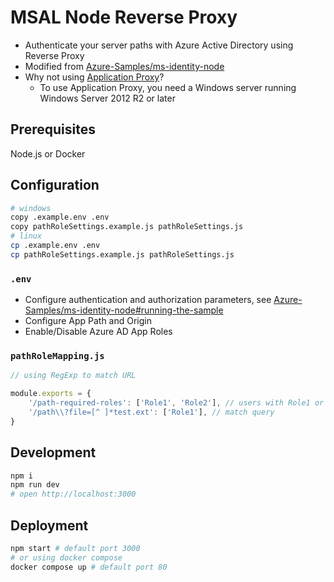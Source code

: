 # MSAL Node Reverse Proxy

- Authenticate your server paths with Azure Active Directory using Reverse Proxy
- Modified from [Azure-Samples/ms-identity-node](https://github.com/Azure-Samples/ms-identity-node)
- Why not using [Application Proxy](https://learn.microsoft.com/en-us/azure/active-directory/app-proxy/)?
  - To use Application Proxy, you need a Windows server running Windows Server 2012 R2 or later

## Prerequisites

Node.js or Docker

## Configuration

```bash
# windows
copy .example.env .env 
copy pathRoleSettings.example.js pathRoleSettings.js 
# linux
cp .example.env .env 
cp pathRoleSettings.example.js pathRoleSettings.js 
```

### `.env`

- Configure authentication and authorization parameters, see [Azure-Samples/ms-identity-node#running-the-sample](https://github.com/Azure-Samples/ms-identity-node#running-the-sample)
- Configure App Path and Origin 
- Enable/Disable Azure AD App Roles

### `pathRoleMapping.js`

```js
// using RegExp to match URL

module.exports = {
    '/path-required-roles': ['Role1', 'Role2'], // users with Role1 or Role2 will have access to path /path-required-roles
    '/path\\?file=[^ ]*test.ext': ['Role1'], // match query
}
```

## Development

```bash
npm i
npm run dev
# open http://localhost:3000
```

## Deployment

```bash
npm start # default port 3000
# or using docker compose
docker compose up # default port 80
```
